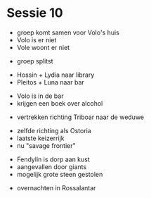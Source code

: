 # Sessie 10

- groep komt samen voor Volo's huis
- Volo is er niet
- Vole woont er niet

+ groep splitst

- Hossin + Lydia naar library
- Pleitos + Luna naar bar

+ Volo is in de bar
+ krijgen een boek over alcohol

- vertrekken richting Triboar naar de weduwe

+ zelfde richting als Ostoria
+ laatste keizerrijk
+ nu "savage frontier"

- Fendylin is dorp aan kust
- aangevallen door giants
- mogelijk grote steen gestolen

+ overnachten in Rossalantar
